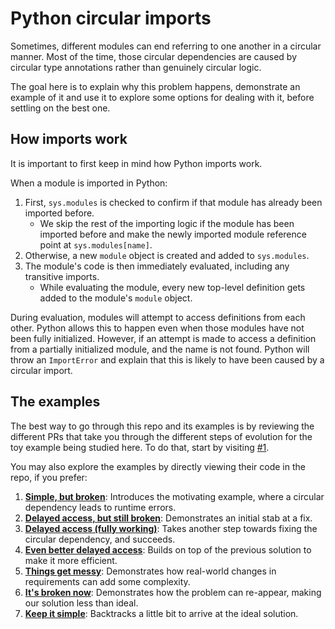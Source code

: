 # Python circular imports

Sometimes, different modules can end referring to one another in a circular manner. Most of the time, those circular
dependencies are caused by circular type annotations rather than genuinely circular logic.

The goal here is to explain why this problem happens, demonstrate an example of it and use it to explore some options
for dealing with it, before settling on the best one.

## How imports work

It is important to first keep in mind how Python imports work.

When a module is imported in Python:
1. First, `sys.modules` is checked to confirm if that module has already been imported before.
   * We skip the rest of the importing logic if the module has been imported before and
     make the newly imported module reference point at `sys.modules[name]`.
3. Otherwise, a new `module` object is created and added to `sys.modules`.
5. The module's code is then immediately evaluated, including any transitive imports.
   * While evaluating the module, every new top-level definition gets added to the module's `module` object.


During evaluation, modules will attempt to access definitions from each other. Python allows this to happen
even when those modules have not been fully initialized. However, if an attempt is made to access a definition
from a partially initialized module, and the name is not found. Python will throw an `ImportError` and explain
that this is likely to have been caused by a circular import.

## The examples

The best way to go through this repo and its examples is by reviewing the different PRs that take you through the different steps of evolution for the toy example being studied here. To do that, start by visiting [#1](https://github.com/maljub01/python-circular-imports/pull/1).

You may also explore the examples by directly viewing their code in the repo, if you prefer:

1. **[Simple, but broken][ex1]**: Introduces the motivating example, where a circular dependency leads to runtime errors.
2. **[Delayed access, but still broken][ex2]**: Demonstrates an initial stab at a fix.
3. **[Delayed access (fully working)][ex3]**: Takes another step towards fixing the circular dependency, and succeeds.
4. **[Even better delayed access][ex4]**: Builds on top of the previous solution to make it more efficient.
5. **[Things get messy][ex5]**: Demonstrates how real-world changes in requirements can add some complexity.
6. **[It's broken now][ex6]**: Demonstrates how the problem can re-appear, making our solution less than ideal.
7. **[Keep it simple][ex7]**: Backtracks a little bit to arrive at the ideal solution.

[ex1]: ./01-simple-but-broken
[ex2]: ./02-delayed-access-still-broken
[ex3]: ./03-working-delayed-access
[ex4]: ./04-even-better-delayed-access
[ex5]: ./05-things-get-messy
[ex6]: ./06-its-broken-now
[ex7]: ./07-keep-it-simple
